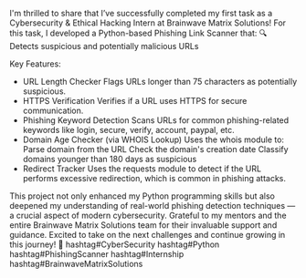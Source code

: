 I'm thrilled to share that I’ve successfully completed my first task as a Cybersecurity & Ethical Hacking Intern at Brainwave Matrix Solutions!
For this task, I developed a Python-based Phishing Link Scanner that: 🔍 Detects suspicious and potentially malicious URLs

Key Features:
* URL Length Checker
 Flags URLs longer than 75 characters as potentially suspicious.
* HTTPS Verification
 Verifies if a URL uses HTTPS for secure communication.
* Phishing Keyword Detection
 Scans URLs for common phishing-related keywords like login, secure, verify, account, paypal, etc.
* Domain Age Checker (via WHOIS Lookup)
 Uses the whois module to:
 Parse domain from the URL
 Check the domain's creation date
 Classify domains younger than 180 days as suspicious
* Redirect Tracker
 Uses the requests module to detect if the URL performs excessive redirection, which is common in phishing attacks.

This project not only enhanced my Python programming skills but also deepened my understanding of real-world phishing detection techniques — a crucial aspect of modern cybersecurity.
Grateful to my mentors and the entire Brainwave Matrix Solutions team for their invaluable support and guidance. Excited to take on the next challenges and continue growing in this journey! 🚀
hashtag#CyberSecurity hashtag#Python hashtag#PhishingScanner hashtag#Internship hashtag#BrainwaveMatrixSolutions
